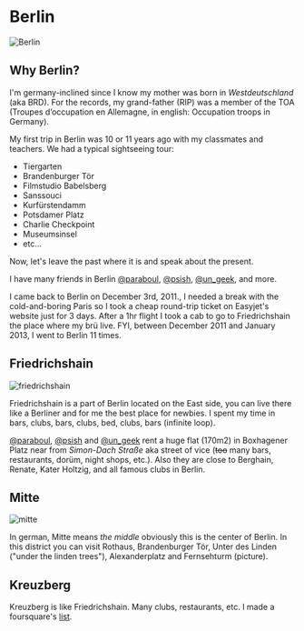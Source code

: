 # Berlin

![Berlin](http://24.media.tumblr.com/tumblr_m8dwv5WeSN1qi7mwbo1_500.jpg)

## Why Berlin?

I'm germany-inclined since I know my mother was born in _Westdeutschland_ (aka BRD). For the records, my grand-father (RIP) was a member of the TOA (Troupes d’occupation en Allemagne, in english: Occupation troops in Germany).

My first trip in Berlin was 10 or 11 years ago with my classmates and teachers. We had a typical sightseeing tour:

* Tiergarten
* Brandenburger Tör
* Filmstudio Babelsberg
* Sanssouci
* Kurfürstendamm
* Potsdamer Platz
* Charlie Checkpoint
* Museumsinsel
* etc...

Now, let's leave the past where it is and speak about the present. 

I have many friends in Berlin [@paraboul](http://twitter.com/paraboul), [@psish](http://twitter.com/psish), [@un_geek](http://twitter.com/un_geek), and more. 

I came back to Berlin on December 3rd, 2011., I needed a break with the cold-and-boring Paris so I took a cheap round-trip ticket on Easyjet's website just for 3 days. After a 1hr flight I took a cab to go to Friedrichshain the place where my brü live. FYI, between December 2011 and January 2013, I went to Berlin 11 times.


## Friedrichshain

![friedrichshain](https://raw.github.com/mekza/logs/master/travel/images/berlin/kaisers.jpg)

Friedrichshain is a part of Berlin located on the East side, you can live there like a Berliner and for me the best place for newbies. I spent my time in bars, clubs, bars, clubs, bed, clubs, bars (infinite loop).


[@paraboul](http://twitter.com/paraboul), [@psish](http://twitter.com/psish) and [@un_geek](http://twitter.com/un_geek) rent a huge flat (170m2) in Boxhagener Platz near from _Simon-Dach Straße_ aka street of vice (~~too~~ many bars, restaurants, dorüm, night shops, etc.). Also they are close to Berghain, Renate, Kater Holtzig, and all famous clubs in Berlin.

## Mitte

![mitte](http://distilleryimage4.s3.amazonaws.com/a4f8954c132011e2998822000a1fbc5d_7.jpg)

In german, Mitte means _the middle_ obviously this is the center of Berlin. In this district you can visit Rothaus, Brandenburger Tör, Unter des Linden ("under the linden trees"), Alexanderplatz and Fernsehturm (picture).

## Kreuzberg

Kreuzberg is like Friedrichshain. Many clubs, restaurants, etc. I made a foursquare's [list](https://foursquare.com/martinzack/list/berlin).

